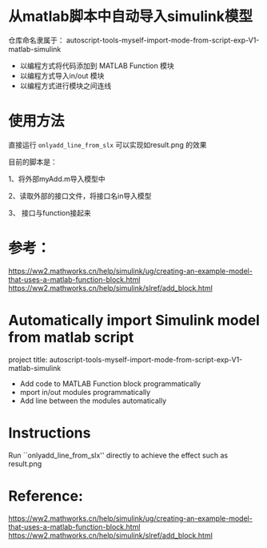 # 从matlab脚本中自动导入simulink模型

仓库命名隶属于：  autoscript-tools-myself-import-mode-from-script-exp-V1-matlab-simulink

- 以编程方式将代码添加到 MATLAB Function 模块
- 以编程方式导入in/out 模块
- 以编程方式进行模块之间连线

# 使用方法
直接运行 ``onlyadd_line_from_slx`` 可以实现如result.png 的效果

目前的脚本是：

1、将外部myAdd.m导入模型中

2、读取外部的接口文件，将接口名in导入模型

3、 接口与function接起来


# 参考：
https://ww2.mathworks.cn/help/simulink/ug/creating-an-example-model-that-uses-a-matlab-function-block.html
https://ww2.mathworks.cn/help/simulink/slref/add_block.html

# Automatically import Simulink model from matlab script

project title: autoscript-tools-myself-import-mode-from-script-exp-V1-matlab-simulink

- Add code to MATLAB Function block programmatically
- mport in/out modules programmatically
- Add line between the modules automatically

# Instructions
Run ``onlyadd_line_from_slx'' directly to achieve the effect such as result.png

# Reference:
https://ww2.mathworks.cn/help/simulink/ug/creating-an-example-model-that-uses-a-matlab-function-block.html
https://ww2.mathworks.cn/help/simulink/slref/add_block.html
